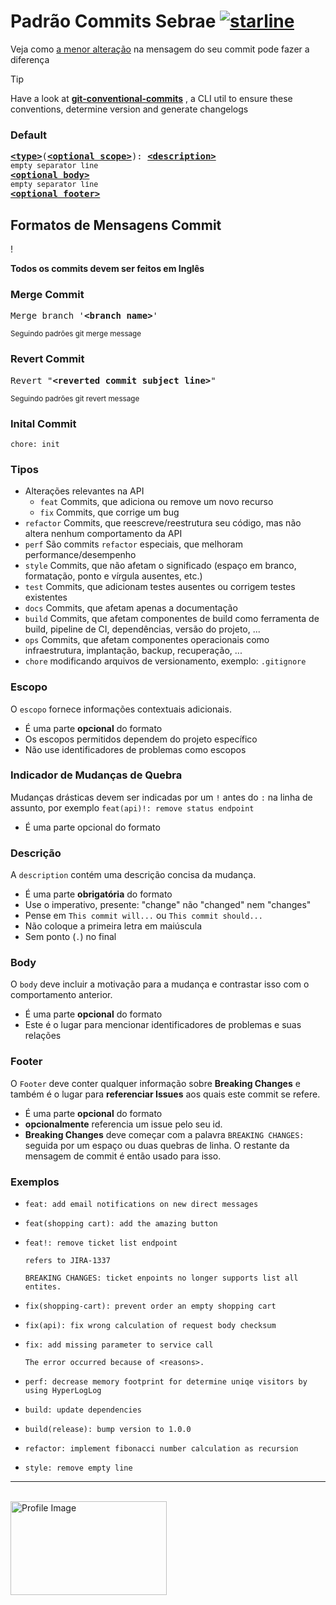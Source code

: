 # Padrão Commits Sebrae [![starline](https://starlines.qoo.monster/assets/gists/5dfcdf8eec66a051ecd85625518cfd13)](https://sebraepr.com.br)

Veja como [a menor alteração](#examples) na mensagem do seu commit pode fazer a diferença 


> [!TIP]
> Have a look at **[git-conventional-commits](https://github.com/qoomon/git-conventional-commits)** , a CLI util to ensure these conventions, determine version and generate changelogs
 
### Default
<pre>
<b><a href="#types">&lt;type&gt;</a></b></font>(<b><a href="#scopes">&lt;optional scope&gt;</a></b>): <b><a href="#description">&lt;description&gt;</a></b>
<sub>empty separator line</sub>
<b><a href="#body">&lt;optional body&gt;</a></b>
<sub>empty separator line</sub>
<b><a href="#footer">&lt;optional footer&gt;</a></b>
</pre>

## Formatos de Mensagens Commit
<span style="color:red"><p>!</p><b> Todos os commits devem ser feitos em Inglês</b></span>

### Merge Commit
<pre>
Merge branch '<b>&lt;branch name&gt;</b>'
</pre>
<sup>Seguindo padrões git merge message</sup>

### Revert Commit
<pre>
Revert "<b>&lt;reverted commit subject line&gt;</b>"
</pre>
<sup>Seguindo padrões git revert message</sup>

### Inital Commit 
```
chore: init
```

### Tipos
* Alterações relevantes na API
    * `feat` Commits, que adiciona ou remove um novo recurso
    * `fix` Commits, que corrige um bug
* `refactor` Commits, que reescreve/reestrutura seu código, mas não altera nenhum comportamento da API
* `perf` São commits `refactor` especiais, que melhoram performance/desempenho
* `style` Commits, que não afetam o significado (espaço em branco, formatação, ponto e vírgula ausentes, etc.)
* `test` Commits, que adicionam testes ausentes ou corrigem testes existentes
* `docs` Commits, que afetam apenas a documentação
* `build` Commits, que afetam componentes de build como ferramenta de build, pipeline de CI, dependências, versão do projeto, ...
* `ops` Commits, que afetam componentes operacionais como infraestrutura, implantação, backup, recuperação, ...
* `chore` modificando arquivos de versionamento, exemplo: `.gitignore`

### Escopo
O `escopo` fornece informações contextuais adicionais.
 
* É uma parte **opcional** do formato
* Os escopos permitidos dependem do projeto específico
* Não use identificadores de problemas como escopos

### Indicador de Mudanças de Quebra

Mudanças drásticas devem ser indicadas por um `!` antes do `:` na linha de assunto, por exemplo `feat(api)!: remove status endpoint`
* É uma parte opcional do formato


### Descrição
A `description` contém uma descrição concisa da mudança.
* É uma parte **obrigatória** do formato
* Use o imperativo, presente: "change" não "changed" nem "changes"
* Pense em `This commit will...` ou `This commit should...`
* Não coloque a primeira letra em maiúscula
* Sem ponto (`.`) no final


### Body
 O `body` deve incluir a motivação para a mudança e contrastar isso com o comportamento anterior.
* É uma parte **opcional** do formato
* Este é o lugar para mencionar identificadores de problemas e suas relações


### Footer
O `Footer` deve conter qualquer informação sobre **Breaking Changes** e também é o lugar para **referenciar Issues** aos quais este commit se refere.
* É uma parte **opcional** do formato
* **opcionalmente** referencia um issue pelo seu id.
* **Breaking Changes** deve começar com a palavra `BREAKING CHANGES:` seguida por um espaço ou duas quebras de linha. O restante da mensagem de commit é então usado para isso.


### Exemplos
* ```
  feat: add email notifications on new direct messages
  ```
* ```
  feat(shopping cart): add the amazing button
  ```
* ```
  feat!: remove ticket list endpoint

  refers to JIRA-1337

  BREAKING CHANGES: ticket enpoints no longer supports list all entites.
  ```
* ```
  fix(shopping-cart): prevent order an empty shopping cart
  ```
* ```
  fix(api): fix wrong calculation of request body checksum
  ```
* ```
  fix: add missing parameter to service call

  The error occurred because of <reasons>.
  ```
* ```
  perf: decrease memory footprint for determine uniqe visitors by using HyperLogLog
  ```
* ```
  build: update dependencies
  ```
* ```
  build(release): bump version to 1.0.0
  ```
* ```
  refactor: implement fibonacci number calculation as recursion
  ```
* ```
  style: remove empty line
  ```

---

<br />

 
<img src="https://transparencia.sebrae.com.br/static/media/slogo-azul.97b61ad7.png" alt="Profile Image" width="250" height="150">
